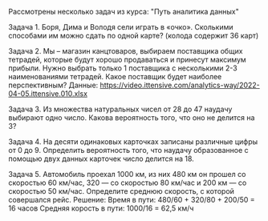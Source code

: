 Рассмотрены несколько задач из курса: "Путь аналитика данных"

Задача 1.
Боря, Дима и Володя сели играть в «очко». Сколькими способами им можно сдать по одной карте? (колода содержит 36 карт)

Задача 2.
Мы – магазин канцтоваров, выбираем поставщика общих тетрадей, которые будут хорошо продаваться и принесут максимум прибыли. Нужно выбрать только 1 поставщика с несколькими 2-3 наименованиями тетрадей.
Какое поставщик будет наиболее перспективным?
Данные: https://video.ittensive.com/analytics-way/2022-04-05.ittensive.010.xlsx

Задача 3.
Из множества натуральных чисел от 28 до 47 наудачу выбирают одно число. Какова вероятность того, что оно не делится на 3?

Задача 4.
На десяти одинаковых карточках записаны различные цифры от 0 до 9. Определить вероятность того, что наудачу образованное с помощью двух данных карточек число делится на 18.

Задача 5.
Автомобиль проехал 1000 км, из них 480 км он прошел со скоростью 60 км/час, 320 — со скоростью 80 км/час и 200 км — со скоростью 50 км/час. Определите среднюю скорость, с которой совершался рейс.
Решение:
Время в пути: 480/60 + 320/80 + 200/50 = 16 часов
Средняя корость в пути: 1000/16 = 62,5 км/ч
